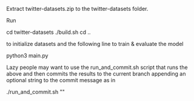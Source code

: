 Extract twitter-datasets.zip to the twitter-datasets folder.

Run

cd twitter-datasets
./build.sh 
cd ..

to initialize datasets and the following line to train & evaluate the model

python3 main.py

Lazy people may want to use the run_and_commit.sh script that runs the above and then commits the results to the current branch appending an optional string to the commit message as in

./run_and_commit.sh "<Description of run to be appended to commit message>"
